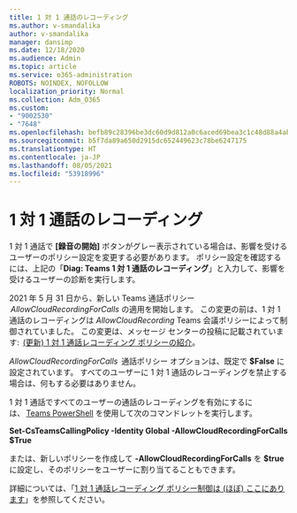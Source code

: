 ```yaml
---
title: 1 対 1 通話のレコーディング
ms.author: v-smandalika
author: v-smandalika
manager: dansimp
ms.date: 12/18/2020
ms.audience: Admin
ms.topic: article
ms.service: o365-administration
ROBOTS: NOINDEX, NOFOLLOW
localization_priority: Normal
ms.collection: Adm_O365
ms.custom:
- "9002530"
- "7648"
ms.openlocfilehash: befb89c28396be3dc60d9d812a0c6aced69bea3c1c48d88a4ab81a34d6c259b0
ms.sourcegitcommit: b5f7da89a650d2915dc652449623c78be6247175
ms.translationtype: HT
ms.contentlocale: ja-JP
ms.lasthandoff: 08/05/2021
ms.locfileid: "53918996"
---
```

# <a name="11-call-recording"></a>1 対 1 通話のレコーディング

1 対 1 通話で **[録音の開始]** ボタンがグレー表示されている場合は、影響を受けるユーザーのポリシー設定を変更する必要があります。 ポリシー設定を確認するには、上記の「**Diag: Teams 1 対 1 通話のレコーディング**」と入力して、影響を受けるユーザーの診断を実行します。     

2021 年 5 月 31 日から、新しい Teams 通話ポリシー  *AllowCloudRecordingForCalls* の適用を開始します。 この変更の前は、1 対 1 通話のレコーディングは *AllowCloudRecording* Teams 会議ポリシーによって制御されていました。 この変更は、メッセージ センターの投稿に記載されています:  [(更新) 1 対 1 通話レコーディング ポリシーの紹介](https://portal.microsoft.com/Adminportal/Home?ref=MessageCenter/:/messages/MC238796)。  

*AllowCloudRecordingForCalls*  通話ポリシー オプションは、既定で **$False** に設定されています。 すべてのユーザーに 1 対 1 通話のレコーディングを禁止する場合は、何もする必要はありません。  

1 対 1 通話ですべてのユーザーの通話のレコーディングを有効にするには、 [Teams PowerShell](/microsoftteams/teams-powershell-install) を使用して次のコマンドレットを実行します。 

**Set-CsTeamsCallingPolicy -Identity Global -AllowCloudRecordingForCalls $True** 

または、新しいポリシーを作成して **-AllowCloudRecordingForCalls** を **$true** に設定し、そのポリシーをユーザーに割り当てることもできます。 

詳細については、「[1 対 1 通話レコーディング ポリシー制御は (ほぼ) ここにあります](https://techcommunity.microsoft.com/t5/microsoft-teams-support/1-1-call-recording-policy-controls-are-almost-here/ba-p/2217668)」を参照してください。
